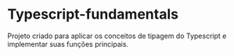 # Typescript-fundamentals
Projeto criado para aplicar os conceitos de tipagem do Typescript e implementar suas funções principais.
